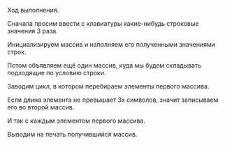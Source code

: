 Ход выполнения.

Сначала просим ввести с клавиатуры какие-нибудь строковые значения 3 раза.

Инициализируем массив и наполняем его полученными значениями строк.

Потом объявляем ещё один массив, куда мы будем складывать подходящие по условию строки.

Заводим цикл, в котором перебираем элементы первого массива.

Если длина элемента не превышает 3х символов, значит записываем его  во второй массив.

И так с каждым элементом первого массива. 

Выводим на печать получившийся массив.